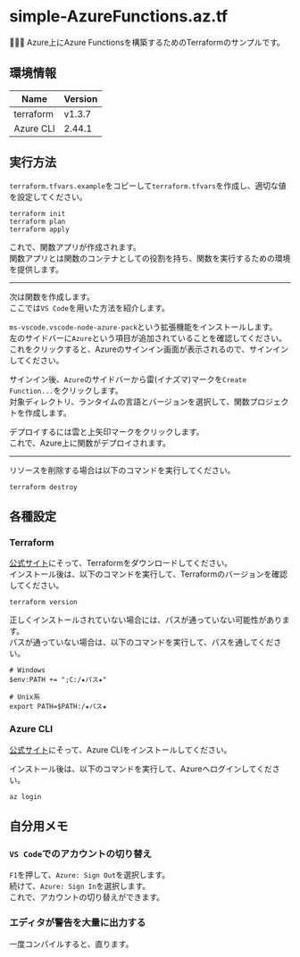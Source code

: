 # simple-AzureFunctions.az.tf

🌿🌿🌿 Azure上にAzure Functionsを構築するためのTerraformのサンプルです。  

## 環境情報

| Name | Version |
| ---- | ---- |
| terraform | v1.3.7 |
| Azure CLI | 2.44.1 |

## 実行方法

`terraform.tfvars.example`をコピーして`terraform.tfvars`を作成し、適切な値を設定してください。  

```shell
terraform init
terraform plan
terraform apply
```

これで、関数アプリが作成されます。  
関数アプリとは関数のコンテナとしての役割を持ち、関数を実行するための環境を提供します。  

---

次は関数を作成します。  
ここでは`VS Code`を用いた方法を紹介します。  

`ms-vscode.vscode-node-azure-pack`という拡張機能をインストールします。  
左のサイドバーに`Azure`という項目が追加されていることを確認してください。  
これをクリックすると、Azureのサインイン画面が表示されるので、サインインしてください。  

サインイン後、`Azure`のサイドバーから雷(イナズマ)マークを`Create Function...`をクリックします。  
対象ディレクトリ、ランタイムの言語とバージョンを選択して、関数プロジェクトを作成します。  

デプロイするには雲と上矢印マークをクリックします。  
これで、Azure上に関数がデプロイされます。  

---

リソースを削除する場合は以下のコマンドを実行してください。  

```shell
terraform destroy
```

## 各種設定

### Terraform

[公式サイト](https://developer.hashicorp.com/terraform/downloads)にそって、Terraformをダウンロードしてください。  
インストール後は、以下のコマンドを実行して、Terraformのバージョンを確認してください。  

```shell
terraform version
```

正しくインストールされていない場合には、パスが通っていない可能性があります。  
パスが通っていない場合は、以下のコマンドを実行して、パスを通してください。  

```shell
# Windows
$env:PATH += ";C:/★パス★"

# Unix系
export PATH=$PATH:/★パス★
```

### Azure CLI

[公式サイト](https://learn.microsoft.com/ja-jp/cli/azure/install-azure-cli)にそって、Azure CLIをインストールしてください。  

インストール後は、以下のコマンドを実行して、Azureへログインしてください。  

```shell
az login
```

## 自分用メモ

### `VS Code`でのアカウントの切り替え

`F1`を押して、`Azure: Sign Out`を選択します。  
続けて、`Azure: Sign In`を選択します。  
これで、アカウントの切り替えができます。  

### エディタが警告を大量に出力する

一度コンパイルすると、直ります。  
